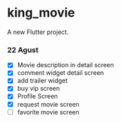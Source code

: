 # king_movie

A new Flutter project.
### 22 Agust
- [x] Movie description in detail screen
- [x] comment widget detail screen
- [x] add trailer widget
- [x] buy vip screen
- [x] Profile Screen
- [x] request movie screen
- [ ] favorite movie screen
